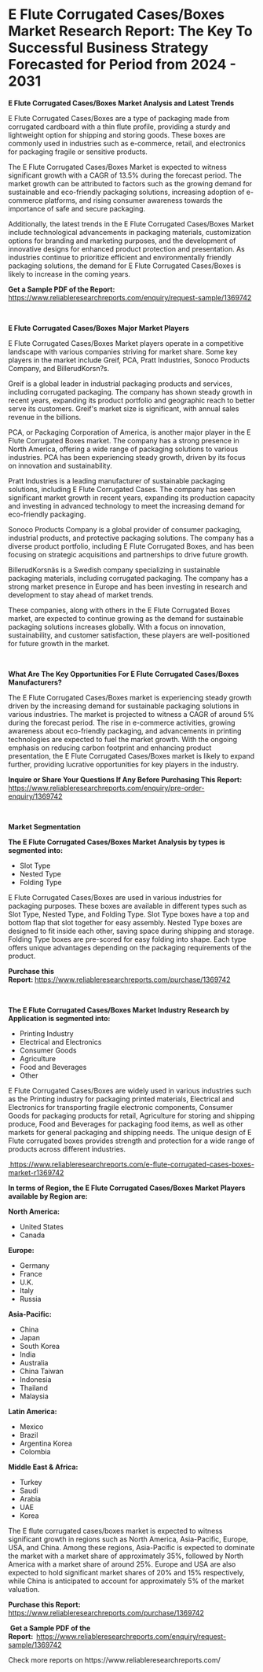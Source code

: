 <p><h1>E Flute Corrugated Cases/Boxes Market Research Report: The Key To Successful Business Strategy Forecasted for Period from 2024 - 2031</h1></p><p><strong>E Flute Corrugated Cases/Boxes Market Analysis and Latest Trends</strong></p>
<p><p>E Flute Corrugated Cases/Boxes are a type of packaging made from corrugated cardboard with a thin flute profile, providing a sturdy and lightweight option for shipping and storing goods. These boxes are commonly used in industries such as e-commerce, retail, and electronics for packaging fragile or sensitive products.</p><p>The E Flute Corrugated Cases/Boxes Market is expected to witness significant growth with a CAGR of 13.5% during the forecast period. The market growth can be attributed to factors such as the growing demand for sustainable and eco-friendly packaging solutions, increasing adoption of e-commerce platforms, and rising consumer awareness towards the importance of safe and secure packaging.</p><p>Additionally, the latest trends in the E Flute Corrugated Cases/Boxes Market include technological advancements in packaging materials, customization options for branding and marketing purposes, and the development of innovative designs for enhanced product protection and presentation. As industries continue to prioritize efficient and environmentally friendly packaging solutions, the demand for E Flute Corrugated Cases/Boxes is likely to increase in the coming years.</p></p>
<p><strong>Get a Sample PDF of the Report:&nbsp;</strong> <a href="https://www.reliableresearchreports.com/enquiry/request-sample/1369742">https://www.reliableresearchreports.com/enquiry/request-sample/1369742</a></p>
<p>&nbsp;</p>
<p><strong>E Flute Corrugated Cases/Boxes Major Market Players</strong></p>
<p><p>E Flute Corrugated Cases/Boxes Market players operate in a competitive landscape with various companies striving for market share. Some key players in the market include Greif, PCA, Pratt Industries, Sonoco Products Company, and BillerudKorsn?s.</p><p>Greif is a global leader in industrial packaging products and services, including corrugated packaging. The company has shown steady growth in recent years, expanding its product portfolio and geographic reach to better serve its customers. Greif's market size is significant, with annual sales revenue in the billions.</p><p>PCA, or Packaging Corporation of America, is another major player in the E Flute Corrugated Boxes market. The company has a strong presence in North America, offering a wide range of packaging solutions to various industries. PCA has been experiencing steady growth, driven by its focus on innovation and sustainability.</p><p>Pratt Industries is a leading manufacturer of sustainable packaging solutions, including E Flute Corrugated Cases. The company has seen significant market growth in recent years, expanding its production capacity and investing in advanced technology to meet the increasing demand for eco-friendly packaging.</p><p>Sonoco Products Company is a global provider of consumer packaging, industrial products, and protective packaging solutions. The company has a diverse product portfolio, including E Flute Corrugated Boxes, and has been focusing on strategic acquisitions and partnerships to drive future growth.</p><p>BillerudKorsnäs is a Swedish company specializing in sustainable packaging materials, including corrugated packaging. The company has a strong market presence in Europe and has been investing in research and development to stay ahead of market trends.</p><p>These companies, along with others in the E Flute Corrugated Boxes market, are expected to continue growing as the demand for sustainable packaging solutions increases globally. With a focus on innovation, sustainability, and customer satisfaction, these players are well-positioned for future growth in the market.</p></p>
<p>&nbsp;</p>
<p><strong>What Are The Key Opportunities For E Flute Corrugated Cases/Boxes Manufacturers?</strong></p>
<p><p>The E Flute Corrugated Cases/Boxes market is experiencing steady growth driven by the increasing demand for sustainable packaging solutions in various industries. The market is projected to witness a CAGR of around 5% during the forecast period. The rise in e-commerce activities, growing awareness about eco-friendly packaging, and advancements in printing technologies are expected to fuel the market growth. With the ongoing emphasis on reducing carbon footprint and enhancing product presentation, the E Flute Corrugated Cases/Boxes market is likely to expand further, providing lucrative opportunities for key players in the industry.</p></p>
<p><strong>Inquire or Share Your Questions If Any Before Purchasing This Report:</strong> <a href="https://www.reliableresearchreports.com/enquiry/pre-order-enquiry/1369742">https://www.reliableresearchreports.com/enquiry/pre-order-enquiry/1369742</a></p>
<p>&nbsp;</p>
<p><strong>Market Segmentation</strong></p>
<p><strong>The E Flute Corrugated Cases/Boxes Market Analysis by types is segmented into:</strong></p>
<p><ul><li>Slot Type</li><li>Nested Type</li><li>Folding Type</li></ul></p>
<p><p>E Flute Corrugated Cases/Boxes are used in various industries for packaging purposes. These boxes are available in different types such as Slot Type, Nested Type, and Folding Type. Slot Type boxes have a top and bottom flap that slot together for easy assembly. Nested Type boxes are designed to fit inside each other, saving space during shipping and storage. Folding Type boxes are pre-scored for easy folding into shape. Each type offers unique advantages depending on the packaging requirements of the product.</p></p>
<p><strong>Purchase this Report:&nbsp;</strong><a href="https://www.reliableresearchreports.com/purchase/1369742">https://www.reliableresearchreports.com/purchase/1369742</a></p>
<p>&nbsp;</p>
<p><strong>The E Flute Corrugated Cases/Boxes Market Industry Research by Application is segmented into:</strong></p>
<p><ul><li>Printing Industry</li><li>Electrical and Electronics</li><li>Consumer Goods</li><li>Agriculture</li><li>Food and Beverages</li><li>Other</li></ul></p>
<p><p>E Flute Corrugated Cases/Boxes are widely used in various industries such as the Printing industry for packaging printed materials, Electrical and Electronics for transporting fragile electronic components, Consumer Goods for packaging products for retail, Agriculture for storing and shipping produce, Food and Beverages for packaging food items, as well as other markets for general packaging and shipping needs. The unique design of E Flute corrugated boxes provides strength and protection for a wide range of products across different industries.</p></p>
<p><a href="https://www.reliableresearchreports.com/e-flute-corrugated-cases-boxes-market-r1369742">&nbsp;https://www.reliableresearchreports.com/e-flute-corrugated-cases-boxes-market-r1369742</a></p>
<p><strong>In terms of Region, the E Flute Corrugated Cases/Boxes Market Players available by Region are:</strong></p>
<p>
    <p> <strong> North America: </strong>
        <ul>
            <li>United States</li>
            <li>Canada</li>
        </ul>
        </p> 
    <p> <strong> Europe: </strong>
        <ul>
            <li>Germany</li>
            <li>France</li>
            <li>U.K.</li>
            <li>Italy</li>
            <li>Russia</li>
        </ul>
        </p> 
    <p> <strong> Asia-Pacific: </strong>
        <ul>
            <li>China</li>
            <li>Japan</li>
            <li>South Korea</li>
            <li>India</li>
            <li>Australia</li>
            <li>China Taiwan</li>
            <li>Indonesia</li>
            <li>Thailand</li>
            <li>Malaysia</li>
        </ul>
        </p> 
    <p> <strong> Latin America: </strong>
        <ul>
            <li>Mexico</li>
            <li>Brazil</li>
            <li>Argentina Korea</li>
            <li>Colombia</li>
        </ul>
        </p> 
    <p> <strong> Middle East & Africa: </strong>
        <ul>
            <li>Turkey</li>
            <li>Saudi</li>
            <li>Arabia</li>
            <li>UAE</li>
            <li>Korea</li>
        </ul>
    </p>
    </p>
<p><p>The E flute corrugated cases/boxes market is expected to witness significant growth in regions such as North America, Asia-Pacific, Europe, USA, and China. Among these regions, Asia-Pacific is expected to dominate the market with a market share of approximately 35%, followed by North America with a market share of around 25%. Europe and USA are also expected to hold significant market shares of 20% and 15% respectively, while China is anticipated to account for approximately 5% of the market valuation.</p></p>
<p><strong>Purchase this Report: </strong><a href="https://www.reliableresearchreports.com/purchase/1369742">https://www.reliableresearchreports.com/purchase/1369742</a></p>
<p>&nbsp;<strong>Get a Sample PDF of the Report:&nbsp;&nbsp;</strong><a href="https://www.reliableresearchreports.com/enquiry/request-sample/1369742">https://www.reliableresearchreports.com/enquiry/request-sample/1369742</a></p>
<p><strong></strong></p>
<p>Check more reports on https://www.reliableresearchreports.com/</p>